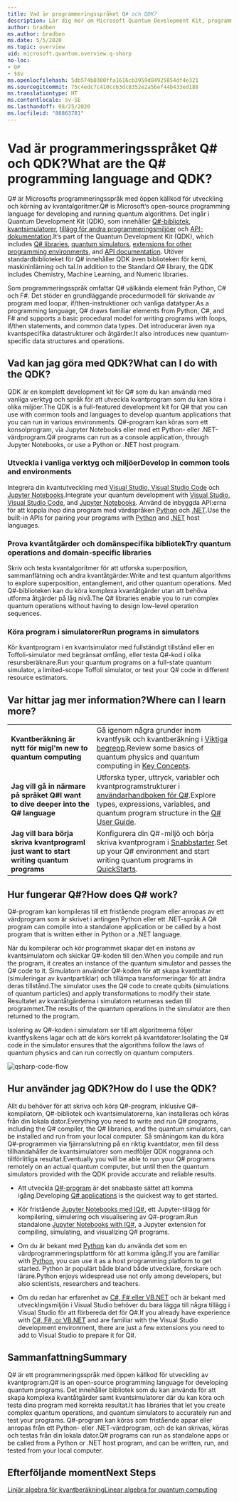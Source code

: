 ```yaml
---
title: Vad är programmeringsspråket Q# och QDK?
description: Lär dig mer om Microsoft Quantum Development Kit, programmeringsspråket Q# samt hur du kan skapa kvantprogram.
author: bradben
ms.author: bradben
ms.date: 5/5/2020
ms.topic: overview
uid: microsoft.quantum.overview.q-sharp
no-loc:
- Q#
- $$v
ms.openlocfilehash: 5db574b0380ffa1616cb3959d84925854df4e321
ms.sourcegitcommit: 75c4edc7c410cc63dc8352e2a5bef44b433ed188
ms.translationtype: HT
ms.contentlocale: sv-SE
ms.lasthandoff: 08/25/2020
ms.locfileid: "88863781"
---
```

# <a name="what-are-the-no-locq-programming-language-and-qdk"></a><span data-ttu-id="bc6ac-103">Vad är programmeringsspråket Q# och QDK?</span><span class="sxs-lookup"><span data-stu-id="bc6ac-103">What are the Q# programming language and QDK?</span></span>

<span data-ttu-id="bc6ac-104">Q# är Microsofts programmeringsspråk med öppen källkod för utveckling och körning av kvantalgoritmer.</span><span class="sxs-lookup"><span data-stu-id="bc6ac-104">Q# is Microsoft’s open-source programming language for developing and running quantum algorithms.</span></span> <span data-ttu-id="bc6ac-105">Det ingår i Quantum Development Kit (QDK), som innehåller [Q#-bibliotek](xref:microsoft.quantum.libraries), [kvantsimulatorer](xref:microsoft.quantum.machines), [tillägg för andra programmeringsmiljöer](xref:microsoft.quantum.install) och [API-dokumentation](xref:microsoft.quantum.standardlibsintro).</span><span class="sxs-lookup"><span data-stu-id="bc6ac-105">It’s part of the Quantum Development Kit (QDK), which includes [Q# libraries](xref:microsoft.quantum.libraries), [quantum simulators](xref:microsoft.quantum.machines), [extensions for other programming environments](xref:microsoft.quantum.install), and [API documentation](xref:microsoft.quantum.standardlibsintro).</span></span> <span data-ttu-id="bc6ac-106">Utöver standardbiblioteket för Q# innehåller QDK även biblioteken för kemi, maskininlärning och tal.</span><span class="sxs-lookup"><span data-stu-id="bc6ac-106">In addition to the Standard Q# library, the QDK includes Chemistry, Machine Learning, and Numeric libraries.</span></span>

<span data-ttu-id="bc6ac-107">Som programmeringsspråk omfattar Q# välkända element från Python, C# och F#. Det stöder en grundläggande procedurmodell för skrivande av program med loopar, if/then-instruktioner och vanliga datatyper.</span><span class="sxs-lookup"><span data-stu-id="bc6ac-107">As a programming language, Q# draws familiar elements from Python, C#, and F# and supports a basic procedural model for writing programs with loops, if/then statements, and common data types.</span></span> <span data-ttu-id="bc6ac-108">Det introducerar även nya kvantspecifika datastrukturer och åtgärder.</span><span class="sxs-lookup"><span data-stu-id="bc6ac-108">It also introduces new quantum-specific data structures and operations.</span></span>

## <a name="what-can-i-do-with-the-qdk"></a><span data-ttu-id="bc6ac-109">Vad kan jag göra med QDK?</span><span class="sxs-lookup"><span data-stu-id="bc6ac-109">What can I do with the QDK?</span></span>

<span data-ttu-id="bc6ac-110">QDK är en komplett development kit för Q# som du kan använda med vanliga verktyg och språk för att utveckla kvantprogram som du kan köra i olika miljöer.</span><span class="sxs-lookup"><span data-stu-id="bc6ac-110">The QDK is a full-featured development kit for Q# that you can use with common tools and languages to develop quantum applications that you can run in various environments.</span></span> <span data-ttu-id="bc6ac-111">Q#-program kan köras som ett konsolprogram, via Jupyter Notebooks eller med ett Python- eller .NET-värdprogram.</span><span class="sxs-lookup"><span data-stu-id="bc6ac-111">Q# programs can run as a console application, through Jupyter Notebooks, or use a Python or .NET host program.</span></span>

### <a name="develop-in-common-tools-and-environments"></a><span data-ttu-id="bc6ac-112">Utveckla i vanliga verktyg och miljöer</span><span class="sxs-lookup"><span data-stu-id="bc6ac-112">Develop in common tools and environments</span></span>

<span data-ttu-id="bc6ac-113">Integrera din kvantutveckling med [Visual Studio, Visual Studio Code](xref:microsoft.quantum.install.standalone) och [Jupyter Notebooks](xref:microsoft.quantum.install.jupyter).</span><span class="sxs-lookup"><span data-stu-id="bc6ac-113">Integrate your quantum development with [Visual Studio, Visual Studio Code](xref:microsoft.quantum.install.standalone), and [Jupyter Notebooks](xref:microsoft.quantum.install.jupyter).</span></span> <span data-ttu-id="bc6ac-114">Använd de inbyggda API:erna för att koppla ihop dina program med värdspråken [Python](xref:microsoft.quantum.install.python) och [.NET](xref:microsoft.quantum.install.cs).</span><span class="sxs-lookup"><span data-stu-id="bc6ac-114">Use the built-in APIs for pairing your programs with [Python](xref:microsoft.quantum.install.python) and [.NET](xref:microsoft.quantum.install.cs) host languages.</span></span>

### <a name="try-quantum-operations-and-domain-specific-libraries"></a><span data-ttu-id="bc6ac-115">Prova kvantåtgärder och domänspecifika bibliotek</span><span class="sxs-lookup"><span data-stu-id="bc6ac-115">Try quantum operations and domain-specific libraries</span></span>

<span data-ttu-id="bc6ac-116">Skriv och testa kvantalgoritmer för att utforska superposition, sammanflätning och andra kvantåtgärder.</span><span class="sxs-lookup"><span data-stu-id="bc6ac-116">Write and test quantum algorithms to explore superposition, entanglement, and other quantum operations.</span></span> <span data-ttu-id="bc6ac-117">Med Q#-biblioteken kan du köra komplexa kvantåtgärder utan att behöva utforma åtgärder på låg nivå.</span><span class="sxs-lookup"><span data-stu-id="bc6ac-117">The Q# libraries enable you to run complex quantum operations without having to design low-level operation sequences.</span></span>

### <a name="run-programs-in-simulators"></a><span data-ttu-id="bc6ac-118">Köra program i simulatorer</span><span class="sxs-lookup"><span data-stu-id="bc6ac-118">Run programs in simulators</span></span>

<span data-ttu-id="bc6ac-119">Kör kvantprogram i en kvantsimulator med fullständigt tillstånd eller en Toffoli-simulator med begränsat omfång, eller testa Q#-kod i olika resursberäknare.</span><span class="sxs-lookup"><span data-stu-id="bc6ac-119">Run your quantum programs on a full-state quantum simulator, a limited-scope Toffoli simulator, or test your Q# code in different resource estimators.</span></span> 

## <a name="where-can-i-learn-more"></a><span data-ttu-id="bc6ac-120">Var hittar jag mer information?</span><span class="sxs-lookup"><span data-stu-id="bc6ac-120">Where can I learn more?</span></span>

|||
| ---- | ---- |
| <span data-ttu-id="bc6ac-121">**Kvantberäkning är nytt för mig**</span><span class="sxs-lookup"><span data-stu-id="bc6ac-121">**I'm new to quantum computing**</span></span> | <span data-ttu-id="bc6ac-122">Gå igenom några grunder inom kvantfysik och kvantberäkning i [Viktiga begrepp](xref:microsoft.quantum.overview.understanding).</span><span class="sxs-lookup"><span data-stu-id="bc6ac-122">Review some basics of quantum physics and quantum computing in [Key Concepts](xref:microsoft.quantum.overview.understanding).</span></span>|
| <span data-ttu-id="bc6ac-123">**Jag vill gå in närmare på språket Q#**</span><span class="sxs-lookup"><span data-stu-id="bc6ac-123">**I want to dive deeper into the Q# language**</span></span> | <span data-ttu-id="bc6ac-124">Utforska typer, uttryck, variabler och kvantprogramstrukturer i [användarhandboken för Q#](xref:microsoft.quantum.guide).</span><span class="sxs-lookup"><span data-stu-id="bc6ac-124">Explore types, expressions, variables, and quantum program structure in the [Q# User Guide](xref:microsoft.quantum.guide).</span></span>|
| <span data-ttu-id="bc6ac-125">**Jag vill bara börja skriva kvantprogram**</span><span class="sxs-lookup"><span data-stu-id="bc6ac-125">**I just want to start writing quantum programs**</span></span> | <span data-ttu-id="bc6ac-126">Konfigurera din Q#-miljö och börja skriva kvantprogram i [Snabbstarter](xref:microsoft.quantum.install).</span><span class="sxs-lookup"><span data-stu-id="bc6ac-126">Set up your Q# environment and start writing quantum programs in [QuickStarts](xref:microsoft.quantum.install).</span></span>|

## <a name="how-does-no-locq-work"></a><span data-ttu-id="bc6ac-127">Hur fungerar Q#?</span><span class="sxs-lookup"><span data-stu-id="bc6ac-127">How does Q# work?</span></span>

<span data-ttu-id="bc6ac-128">Q#-program kan kompileras till ett fristående program eller anropas av ett värdprogram som är skrivet i antingen Python eller ett .NET-språk.</span><span class="sxs-lookup"><span data-stu-id="bc6ac-128">A Q# program can compile into a standalone application or be called by a host program that is written either in Python or a .NET language.</span></span>

<span data-ttu-id="bc6ac-129">När du kompilerar och kör programmet skapar det en instans av kvantsimulatorn och skickar Q#-koden till den.</span><span class="sxs-lookup"><span data-stu-id="bc6ac-129">When you compile and run the program, it creates an instance of the quantum simulator and passes the Q# code to it.</span></span> <span data-ttu-id="bc6ac-130">Simulatorn använder Q#-koden för att skapa kvantbitar (simuleringar av kvantpartiklar) och tillämpa transformeringar för att ändra deras tillstånd.</span><span class="sxs-lookup"><span data-stu-id="bc6ac-130">The simulator uses the Q# code to create qubits (simulations of quantum particles) and apply transformations to modify their state.</span></span> <span data-ttu-id="bc6ac-131">Resultatet av kvantåtgärderna i simulatorn returneras sedan till programmet.</span><span class="sxs-lookup"><span data-stu-id="bc6ac-131">The results of the quantum operations in the simulator are then returned to the program.</span></span>  

<span data-ttu-id="bc6ac-132">Isolering av Q#-koden i simulatorn ser till att algoritmerna följer kvantfysikens lagar och att de körs korrekt på kvantdatorer.</span><span class="sxs-lookup"><span data-stu-id="bc6ac-132">Isolating the Q# code in the simulator ensures that the algorithms follow the laws of quantum physics and can run correctly on quantum computers.</span></span>

![qsharp-code-flow](~/media/qsharp-code-flow.png)

## <a name="how-do-i-use-the-qdk"></a><span data-ttu-id="bc6ac-134">Hur använder jag QDK?</span><span class="sxs-lookup"><span data-stu-id="bc6ac-134">How do I use the QDK?</span></span>

<span data-ttu-id="bc6ac-135">Allt du behöver för att skriva och köra Q#-program, inklusive Q#-kompilatorn, Q#-bibliotek och kvantsimulatorerna, kan installeras och köras från din lokala dator.</span><span class="sxs-lookup"><span data-stu-id="bc6ac-135">Everything you need to write and run Q# programs, including the Q# compiler, the Q# libraries, and the quantum simulators, can be installed and run from your local computer.</span></span> <span data-ttu-id="bc6ac-136">Så småningom kan du köra Q#-programmen via fjärranslutning på en riktig kvantdator, men till dess tillhandahåller de kvantsimulatorer som medföljer QDK noggranna och tillförlitliga resultat.</span><span class="sxs-lookup"><span data-stu-id="bc6ac-136">Eventually you will be able to run your Q# programs remotely on an actual quantum computer, but until then the quantum simulators provided with the QDK provide accurate and reliable results.</span></span>

- <span data-ttu-id="bc6ac-137">Att utveckla [Q#-program](xref:microsoft.quantum.install.standalone) är det snabbaste sättet att komma igång.</span><span class="sxs-lookup"><span data-stu-id="bc6ac-137">Developing [Q# applications](xref:microsoft.quantum.install.standalone) is the quickest way to get started.</span></span>

- <span data-ttu-id="bc6ac-138">Kör fristående [Jupyter Notebooks med IQ#](xref:microsoft.quantum.install.jupyter), ett Jupyter-tillägg för kompilering, simulering och visualisering av Q#-program.</span><span class="sxs-lookup"><span data-stu-id="bc6ac-138">Run standalone [Jupyter Notebooks with IQ#](xref:microsoft.quantum.install.jupyter), a Jupyter extension for compiling, simulating, and visualizing Q# programs.</span></span>

- <span data-ttu-id="bc6ac-139">Om du är bekant med [Python](xref:microsoft.quantum.install.python) kan du använda det som en värdprogrammeringsplattform för att komma igång.</span><span class="sxs-lookup"><span data-stu-id="bc6ac-139">If you are familiar with [Python](xref:microsoft.quantum.install.python), you can use it as a host programming platform to get started.</span></span> <span data-ttu-id="bc6ac-140">Python är populärt både bland både utvecklare, forskare och lärare.</span><span class="sxs-lookup"><span data-stu-id="bc6ac-140">Python enjoys widespread use not only among developers, but also scientists, researchers and teachers.</span></span>

- <span data-ttu-id="bc6ac-141">Om du redan har erfarenhet av [C#, F# eller VB.NET](xref:microsoft.quantum.install.cs) och är bekant med utvecklingsmiljön i Visual Studio behöver du bara lägga till några tillägg i Visual Studio för att förbereda det för Q#.</span><span class="sxs-lookup"><span data-stu-id="bc6ac-141">If you already have experience with [C#, F#, or VB.NET](xref:microsoft.quantum.install.cs) and are familiar with the Visual Studio development environment, there are just a few extensions you need to add to Visual Studio to prepare it for Q#.</span></span>  

## <a name="summary"></a><span data-ttu-id="bc6ac-142">Sammanfattning</span><span class="sxs-lookup"><span data-stu-id="bc6ac-142">Summary</span></span>

<span data-ttu-id="bc6ac-143">Q# är ett programmeringsspråk med öppen källkod för utveckling av kvantprogram.</span><span class="sxs-lookup"><span data-stu-id="bc6ac-143">Q# is an open-source programming language for developing quantum programs.</span></span> <span data-ttu-id="bc6ac-144">Det innehåller bibliotek som du kan använda för att skapa komplexa kvantåtgärder samt kvantsimulatorer där du kan köra och testa dina program med korrekta resultat.</span><span class="sxs-lookup"><span data-stu-id="bc6ac-144">It has libraries that let you create complex quantum operations, and quantum simulators to accurately run and test your programs.</span></span> <span data-ttu-id="bc6ac-145">Q#-program kan köras som fristående appar eller anropas från ett Python- eller .NET-värdprogram, och de kan skrivas, köras och testas från din lokala dator.</span><span class="sxs-lookup"><span data-stu-id="bc6ac-145">Q# programs can run as standalone apps or be called from a Python or .NET host program, and can be written, run, and tested from your local computer.</span></span>

## <a name="next-steps"></a><span data-ttu-id="bc6ac-146">Efterföljande moment</span><span class="sxs-lookup"><span data-stu-id="bc6ac-146">Next Steps</span></span>

[<span data-ttu-id="bc6ac-147">Linjär algebra för kvantberäkning</span><span class="sxs-lookup"><span data-stu-id="bc6ac-147">Linear algebra for quantum computing</span></span>](xref:microsoft.quantum.overview.algebra)
